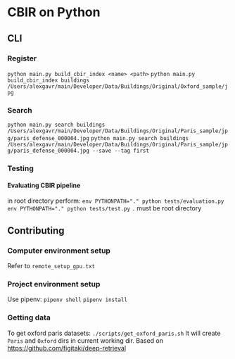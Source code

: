 # CBIR on Python

## CLI

### Register
`python main.py build_cbir_index <name> <path>`
`python main.py build_cbir_index buildings /Users/alexgavr/main/Developer/Data/Buildings/Original/Oxford_sample/jpg`

### Search
`python main.py search buildings /Users/alexgavr/main/Developer/Data/Buildings/Original/Paris_sample/jpg/paris_defense_000004.jpg`
`python main.py search buildings /Users/alexgavr/main/Developer/Data/Buildings/Original/Paris_sample/jpg/paris_defense_000004.jpg --save --tag first`

### Testing
#### Evaluating CBIR pipeline
in root directory perform:
`env PYTHONPATH="." python tests/evaluation.py`
`env PYTHONPATH="." python tests/test.py`
`.` must be root directory

## Contributing

### Computer environment setup
Refer to `remote_setup_gpu.txt`

### Project environment setup
Use pipenv:
`pipenv shell`
`pipenv install`

### Getting data
To get oxford paris datasets:
`./scripts/get_oxford_paris.sh`
It will create `Paris` and `Oxford` dirs in current working dir.
Based on https://github.com/figitaki/deep-retrieval

